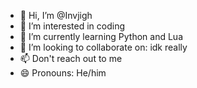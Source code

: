 - 👋 Hi, I’m @Invjigh
- 👀 I’m interested in coding
- 🌱 I’m currently learning Python and Lua
- 💞️ I’m looking to collaborate on: idk really
- 📫 Don't reach out to me
- 😄 Pronouns: He/him

<!---
Invjigh/Invjigh is a ✨ special ✨ repository because its `README.md` (this file) appears on your GitHub profile.
You can click the Preview link to take a look at your changes.
--->
